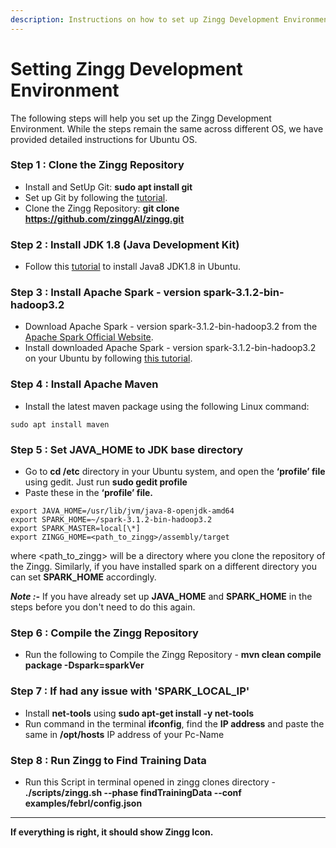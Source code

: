 ```yaml
---
description: Instructions on how to set up Zingg Development Environment
---
```


# Setting Zingg Development Environment

The following steps will help you set up the Zingg Development Environment. While the steps remain the same across different OS, we have provided detailed instructions for Ubuntu OS.

### **Step 1  :  Clone the Zingg Repository**

* Install and SetUp Git: **sudo apt install git**
* Set up Git by following the [tutorial](https://www.digitalocean.com/community/tutorials/how-to-install-git-on-ubuntu-20-04).
* Clone the Zingg Repository: **git clone https://github.com/zinggAI/zingg.git**

### **Step 2 :  Install JDK 1.8 (Java Development Kit)**

* Follow this [tutorial](https://linuxize.com/post/install-java-on-ubuntu-20-04/) to install Java8 JDK1.8 in Ubuntu.&#x20;

### **Step 3 :  Install Apache Spark - version spark-3.1.2-bin-hadoop3.2**

* Download Apache Spark - version spark-3.1.2-bin-hadoop3.2 from the [Apache Spark Official Website](https://spark.apache.org/downloads.html).
* Install downloaded Apache Spark - version spark-3.1.2-bin-hadoop3.2 on your Ubuntu by following [this tutorial](https://computingforgeeks.com/how-to-install-apache-spark-on-ubuntu-debian/).

### **Step 4 :  Install Apache Maven**

* Install the latest maven package using the following Linux command:

```
sudo apt install maven
```

### **Step 5 :  Set JAVA\_HOME to JDK base directory**

* Go to **cd /etc** directory in your Ubuntu system, and open the **‘profile’ file** using gedit. Just run **sudo gedit profile**
* Paste these in the **‘profile’ file.**

```
export JAVA_HOME=/usr/lib/jvm/java-8-openjdk-amd64
export SPARK_HOME=~/spark-3.1.2-bin-hadoop3.2
export SPARK_MASTER=local[\*]
export ZINGG_HOME=<path_to_zingg>/assembly/target
```



where \<path\_to\_zingg> will be a directory where you clone the repository of the Zingg. Similarly, if you have installed spark on a different directory you can set **SPARK\_HOME** accordingly.

_**Note :-**_  If you have already set up **JAVA\_HOME** and **SPARK\_HOME** in the steps before you don't need to do this again.

### **Step 6 :  Compile the Zingg Repository**

* Run the following to Compile the Zingg Repository - **mvn clean compile package -Dspark=sparkVer**

### **Step 7 :  If had any issue with 'SPARK\_LOCAL\_IP'**

* Install **net-tools** using **sudo apt-get install -y net-tools**
* Run command in the terminal **ifconfig**, find the **IP address** and paste the same in **/opt/hosts** IP address of your Pc-Name

### **Step 8 :  Run Zingg to Find Training Data**

* Run this Script in terminal opened in zingg clones directory - **./scripts/zingg.sh --phase findTrainingData --conf examples/febrl/config.json**

****

**If everything is right, it should show Zingg Icon.**
